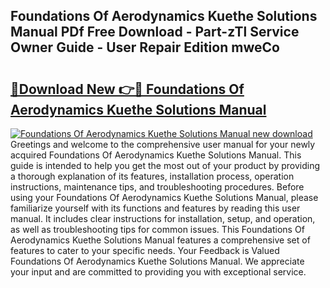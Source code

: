 ## Foundations Of Aerodynamics Kuethe Solutions Manual PDf Free Download - Part-zTl Service Owner Guide - User Repair Edition mweCo

# <h2><a href="http://bc62743.oget.top/?id=Foundations+Of+Aerodynamics+Kuethe+Solutions+Manual">🔗Download New 👉🔴 Foundations Of Aerodynamics Kuethe Solutions Manual</a></h2>

[![Foundations Of Aerodynamics Kuethe Solutions Manual new download](https://i.imgur.com/5g1atiW.png)](http://bc62743.oget.top/?id=Foundations+Of+Aerodynamics+Kuethe+Solutions+Manual)
Greetings and welcome to the comprehensive user manual for your newly acquired Foundations Of Aerodynamics Kuethe Solutions Manual. This guide is intended to help you get the most out of your product by providing a thorough explanation of its features, installation process, operation instructions, maintenance tips, and troubleshooting procedures. Before using your Foundations Of Aerodynamics Kuethe Solutions Manual, please familiarize yourself with its functions and features by reading this user manual. It includes clear instructions for installation, setup, and operation, as well as troubleshooting tips for common issues. This Foundations Of Aerodynamics Kuethe Solutions Manual features a comprehensive set of features to cater to your specific needs. Your Feedback is Valued Foundations Of Aerodynamics Kuethe Solutions Manual. We appreciate your input and are committed to providing you with exceptional service.
